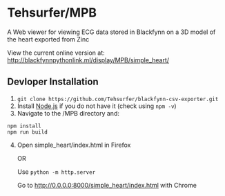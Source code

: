Tehsurfer/MPB
======
A Web viewer for viewing ECG data stored in Blackfynn on a 3D model of the heart exported from Zinc

View the current online version at:
http://blackfynnpythonlink.ml/display/MPB/simple_heart/

Devloper Installation
------
1. `git clone https://github.com/Tehsurfer/blackfynn-csv-exporter.git`
2. Install [Node.js](https://nodejs.org/en/) if you do not have it (check using `npm -v`)
3. Navigate to the /MPB directory and: 
```
npm install
npm run build
```
4. Open simple_heart/index.html in Firefox 

    OR
    
    Use `python -m http.server`
    
    Go to http://0.0.0.0:8000/simple_heart/index.html with Chrome
